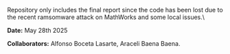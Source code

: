 Repository only includes the  final report since the code has been lost due to the recent ramsomware attack on MathWorks and some local issues.\

**Date:** May 28th 2025

**Collaborators:** Alfonso Boceta Lasarte, Araceli Baena Baena.
